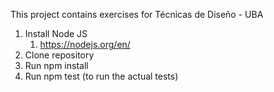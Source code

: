 This project contains exercises for Técnicas de Diseño - UBA

1. Install Node JS
   1. https://nodejs.org/en/
2. Clone repository
3. Run npm install
4. Run npm test (to run the actual tests)

